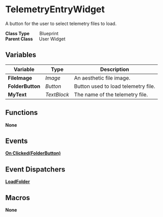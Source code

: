 # TelemetryEntryWidget
A button for the user to select telemetry files to load.  

**Class Type**&nbsp; &nbsp; &nbsp; &nbsp; Blueprint  
**Parent Class** &nbsp; &nbsp; User Widget  

## Variables
|Variable           |Type       |Description                        |
|-------------------|-----------|-----------------------------------|
|**FileImage**      |*Image*    |An aesthetic file image.           |
|**FolderButton**   |*Button*   |Button used to load telemetry file.|
|**MyText**         |*TextBlock*|The name of the telemetry file.    |

## Functions
**None**

## Events
[**On Clicked(FolderButton)**](../../Events/Clicked_FolderButton.md)  

## Event Dispatchers
[**LoadFolder**](../../Dispatchers/LoadFolder.md)  

## Macros
**None**